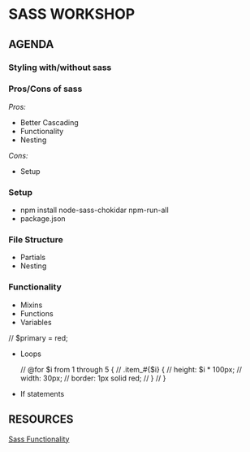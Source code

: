 # SASS WORKSHOP

## AGENDA

### Styling with/without sass

### Pros/Cons of sass

*Pros:*
- Better Cascading
- Functionality
- Nesting

*Cons:*
- Setup

### Setup

- npm install node-sass-chokidar npm-run-all
- package.json

### File Structure

- Partials
- Nesting

### Functionality

- Mixins
- Functions
- Variables

// $primary = red;

- Loops

    // @for $i from 1 through 5 {
    //     .item_#{$i} {
    //         height: $i * 100px;
    //         width: 30px;
    //         border: 1px solid red;
    //     }
    // }

- If statements


## RESOURCES

[Sass Functionality](http://thesassway.com/intermediate/if-for-each-while)